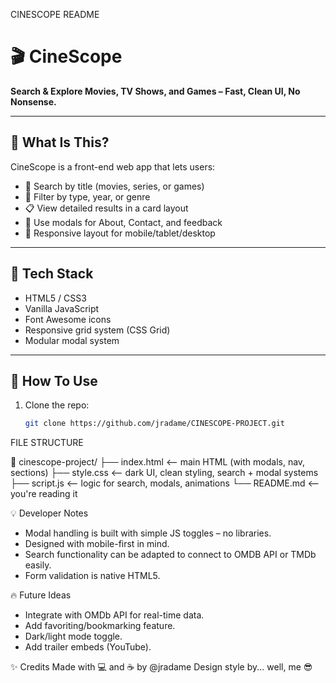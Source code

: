 CINESCOPE README

# 🎬 CineScope

**Search & Explore Movies, TV Shows, and Games – Fast, Clean UI, No Nonsense.**

---

## 🚀 What Is This?

CineScope is a front-end web app that lets users:

- 🔎 Search by title (movies, series, or games)
- 🎯 Filter by type, year, or genre
- 📋 View detailed results in a card layout
- 💬 Use modals for About, Contact, and feedback
- 📱 Responsive layout for mobile/tablet/desktop

---

## 🧠 Tech Stack

- HTML5 / CSS3  
- Vanilla JavaScript  
- Font Awesome icons  
- Responsive grid system (CSS Grid)
- Modular modal system

---

## 🔧 How To Use

1. Clone the repo:
   ```bash
   git clone https://github.com/jradame/CINESCOPE-PROJECT.git

FILE STRUCTURE

📁 cinescope-project/
├── index.html          <-- main HTML (with modals, nav, sections)
├── style.css           <-- dark UI, clean styling, search + modal systems
├── script.js           <-- logic for search, modals, animations
└── README.md           <-- you're reading it

💡 Developer Notes
* Modal handling is built with simple JS toggles – no libraries.
* Designed with mobile-first in mind.
* Search functionality can be adapted to connect to OMDB API or TMDb easily.
* Form validation is native HTML5.

🔥 Future Ideas
* Integrate with OMDb API for real-time data.
* Add favoriting/bookmarking feature.
* Dark/light mode toggle.
* Add trailer embeds (YouTube).

✨ Credits
Made with 💻 and ☕ by @jradame Design style by... well, me 😎
